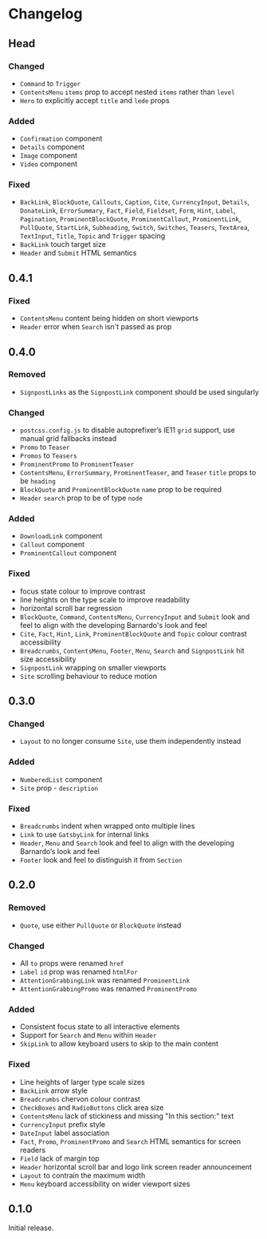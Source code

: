 # Changelog

## Head

### Changed

- `Command` to `Trigger`
- `ContentsMenu` `items` prop to accept nested `items` rather than `level`
- `Hero` to explicitly accept `title` and `lede` props

### Added

- `Confirmation` component
- `Details` component
- `Image` component
- `Video` component

### Fixed

- `BackLink`, `BlockQuote`, `Callouts`, `Caption`, `Cite`, `CurrencyInput`, `Details`, `DonateLink`, `ErrorSummary`, `Fact`, `Field`, `Fieldset`, `Form`, `Hint`, `Label`, `Pagination`, `ProminentBlockQuote`, `ProminentCallout`, `ProminentLink`, `PullQuote`, `StartLink`, `Subheading`, `Switch`, `Switches`, `Teasers`, `TextArea`, `TextInput`, `Title`, `Topic` and `Trigger` spacing
- `BackLink` touch target size
- `Header` and `Submit` HTML semantics

## 0.4.1

### Fixed

- `ContentsMenu` content being hidden on short viewports
- `Header` error when `Search` isn't passed as prop

## 0.4.0

### Removed

- `SignpostLinks` as the `SignpostLink` component should be used singularly

### Changed

- `postcss.config.js` to disable autoprefixer’s IE11 `grid` support, use manual grid fallbacks instead
- `Promo` to `Teaser`
- `Promos` to `Teasers`
- `ProminentPromo` to `ProminentTeaser`
- `ContentsMenu`, `ErrorSummary`, `ProminentTeaser`, and `Teaser` `title` props to be `heading`
- `BlockQuote` and `ProminentBlockQuote` `name` prop to be required
- `Header` `search` prop to be of type `node`

### Added

- `DownloadLink` component
- `Callout` component
- `ProminentCallout` component

### Fixed

- focus state colour to improve contrast
- line heights on the type scale to improve readability
- horizontal scroll bar regression
- `BlockQuote`, `Command`, `ContentsMenu`, `CurrencyInput` and `Submit` look and feel to align with the developing Barnardo's look and feel
- `Cite`, `Fact`, `Hint`, `Link`, `ProminentBlockQuote` and `Topic` colour contrast accessibility
- `Breadcrumbs`, `ContentsMenu`, `Footer`, `Menu`, `Search` and `SignpostLink` hit size accessibility
- `SignpostLink` wrapping on smaller viewports
- `Site` scrolling behaviour to reduce motion

## 0.3.0

### Changed

- `Layout` to no longer consume `Site`, use them independently instead

### Added

- `NumberedList` component
- `Site` prop - `description`

### Fixed

- `Breadcrumbs` indent when wrapped onto multiple lines
- `Link` to use `GatsbyLink` for internal links
- `Header`, `Menu` and `Search` look and feel to align with the developing Barnardo’s look and feel
- `Footer` look and feel to distinguish it from `Section`

## 0.2.0

### Removed

- `Quote`, use either `PullQuote` or `BlockQuote` instead

### Changed

- All `to` props were renamed `href`
- `Label` `id` prop was renamed `htmlFor`
- `AttentionGrabbingLink` was renamed `ProminentLink`
- `AttentionGrabbingPromo` was renamed `ProminentPromo`

### Added

- Consistent focus state to all interactive elements
- Support for `Search` and `Menu` within `Header`
- `SkipLink` to allow keyboard users to skip to the main content

### Fixed

- Line heights of larger type scale sizes
- `BackLink` arrow style
- `Breadcrumbs` chervon colour contrast
- `CheckBoxes` and `RadioButtons` click area size
- `ContentsMenu` lack of stickiness and missing "In this section:" text
- `CurrencyInput` prefix style
- `DateInput` label association
- `Fact`, `Promo`, `ProminentPromo` and `Search` HTML semantics for screen readers
- `Field` lack of margin top
- `Header` horizontal scroll bar and logo link screen reader announcement
- `Layout` to contrain the maximum width
- `Menu` keyboard accessibility on wider viewport sizes

## 0.1.0

Initial release.
